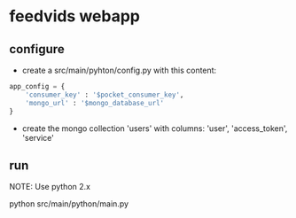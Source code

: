 # feedvids webapp

## configure

- create a src/main/pyhton/config.py with this content:

```python
app_config = {
    'consumer_key' : '$pocket_consumer_key',
    'mongo_url' : '$mongo_database_url'
}
```

- create the mongo collection 'users' with columns: 'user', 'access_token', 'service'

## run

NOTE: Use python 2.x

python src/main/python/main.py

